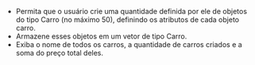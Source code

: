 - Permita que o usuário crie uma quantidade definida por ele de objetos do tipo Carro (no máximo 50), definindo os atributos de cada objeto carro.
- Armazene esses objetos em um vetor de tipo Carro.
- Exiba o nome de todos os carros, a quantidade de carros criados e a soma do preço total deles.